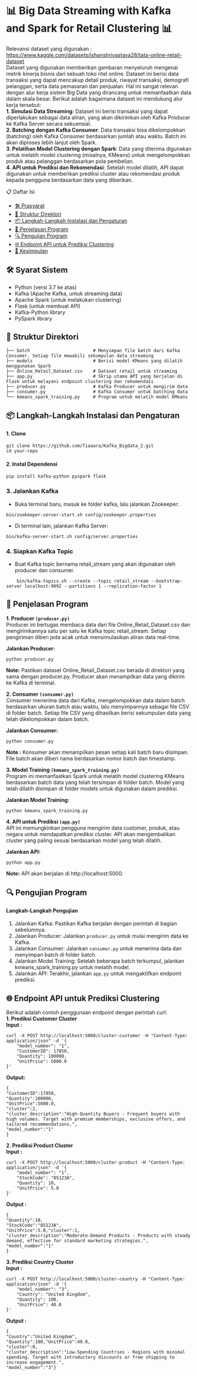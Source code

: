 
# 📊 Big Data Streaming with Kafka and Spark for Retail Clustering 📊

Relevansi dataset yang digunakan : https://www.kaggle.com/datasets/ishanshrivastava28/tata-online-retail-dataset<br>
Dataset yang digunakan memberikan gambaran menyeluruh mengenai metrik kinerja bisnis dari sebuah toko ritel online. Dataset ini berisi data transaksi yang dapat mencakup detail produk, riwayat transaksi, demografi pelanggan, serta data pemasaran dan penjualan. Hal ini sangat relevan dengan alur kerja sistem Big Data yang dirancang untuk memanfaatkan data dalam skala besar. Berikut adalah bagaimana dataset ini mendukung alur kerja tersebut: <br>
**1. Simulasi Data Streaming**: Dataset ini berisi transaksi yang dapat diperlakukan sebagai data aliran, yang akan dikirimkan oleh Kafka Producer ke Kafka Server secara sekuensial.<br>
**2. Batching dengan Kafka Consumer**: Data transaksi bisa dikelompokkan (batching) oleh Kafka Consumer berdasarkan jumlah atau waktu. Batch ini akan diproses lebih lanjut oleh Spark.<br>
**3. Pelatihan Model Clustering dengan Spark**: Data yang diterima digunakan untuk melatih model clustering (misalnya, KMeans) untuk mengelompokkan produk atau pelanggan berdasarkan pola pembelian.<br>
**4. API untuk Prediksi dan Rekomendasi**: Setelah model dilatih, API dapat digunakan untuk memberikan prediksi cluster atau rekomendasi produk kepada pengguna berdasarkan data yang diberikan.


📋 Daftar Isi
- [🛠 Prasyarat](#🛠-prasyarat)
- [📂 Struktur Direktori](#📂-struktur-direktori)
- [📦 Langkah-Langkah Instalasi dan Pengaturan](#📦-langkah-langkah-instalasi-dan-pengaturan)
- [🚀 Penjelasan Program](#🚀-penjelasan-program)
- [🔍 Pengujian Program](#🔍-pengujian-program)
- [🌐 Endpoint API untuk Prediksi Clustering](#🌐-endpoint-api-untuk-prediksi-clustering)
- [🎉 Kesimpulan](#🎉-kesimpulan)


## 🛠 Syarat Sistem
- Python (versi 3.7 ke atas)
- Kafka (Apache Kafka, untuk streaming data)
- Apache Spark (untuk melakukan clustering)
- Flask (untuk membuat API)
- Kafka-Python library
- PySpark library

    
## 📂 Struktur Direktori

    ├── batch                        # Menyimpan file batch dari Kafka Consumer. Setiap file mewakili sekumpulan data streaming
    ├── models                       # Berisi model KMeans yang dilatih menggunakan Spark
    ├── Online_Retail_Dataset.csv    # Dataset retail untuk streaming
    ├── app.py                       # Skrip utama API yang berjalan di Flask untuk melayani endpoint clustering dan rekomendasi
    ├── producer.py                  # Kafka Producer untuk mengirim data
    ├── consumer.py                  # Kafka Consumer untuk batching data
    └── kmeans_spark_training.py     # Program untuk melatih model KMeans

## 📦 Langkah-Langkah Instalasi dan Pengaturan
#### 1. Clone 
```
git clone https://github.com/Tiaaara/Kafka_Bigdata_2.git
cd your-repo
```

#### 2. Instal Dependensi
```
pip install kafka-python pyspark flask
```

### 3. Jalankan Kafka
- Buka terminal baru, masuk ke folder kafka, lalu jalankan Zookeeper:
```
bin/zookeeper-server-start.sh config/zookeeper.properties
```
- Di terminal lain, jalankan Kafka Server:
```
bin/kafka-server-start.sh config/server.properties
```

### 4. Siapkan Kafka Topic
- Buat Kafka topic bernama retail_stream yang akan digunakan oleh producer dan consumer.
```
    bin/kafka-topics.sh --create --topic retail_stream --bootstrap-server localhost:9092 --partitions 1 --replication-factor 1
```

## 🚀 Penjelasan Program
**1. Producer ``(producer.py)``**<br>
Producer ini bertugas membaca data dari file Online_Retail_Dataset.csv dan mengirimkannya satu per satu ke Kafka topic retail_stream. Setiap pengiriman diberi jeda acak untuk mensimulasikan aliran data real-time.<br>

**Jalankan Producer:**
```
python producer.py
```
**Note:** Pastikan dataset Online_Retail_Dataset.csv berada di direktori yang sama dengan producer.py. Producer akan menampilkan data yang dikirim ke Kafka di terminal.

**2. Consumer ``(consumer.py)``**<br>
Consumer menerima data dari Kafka, mengelompokkan data dalam batch berdasarkan ukuran batch atau waktu, lalu menyimpannya sebagai file CSV di folder batch. Setiap file CSV yang dihasilkan berisi sekumpulan data yang telah dikelompokkan dalam batch.<br>

**Jalankan Consumer:**
```
python consumer.py
```
**Note :** Konsumer akan menampilkan pesan setiap kali batch baru disimpan. File batch akan diberi nama berdasarkan nomor batch dan timestamp.
   
**3. Model Training ``(kmeans_spark_training.py)``**<br>
Program ini memanfaatkan Spark untuk melatih model clustering KMeans berdasarkan batch data yang telah tersimpan di folder batch. Model yang telah dilatih disimpan di folder models untuk digunakan dalam prediksi.<br>

**Jalankan Model Training:**
```
python kmeans_spark_training.py
```

**4. API untuk Prediksi ``(app.py)``**<br>
API ini memungkinkan pengguna mengirim data customer, produk, atau negara untuk mendapatkan prediksi cluster. API akan mengembalikan cluster yang paling sesuai berdasarkan model yang telah dilatih.<br>

**Jalankan API:**
```
python app.py
```
**Note:** API akan berjalan di http://localhost:5000.


## 🔍 Pengujian Program
#### Langkah-Langkah Pengujian
1. Jalankan Kafka: Pastikan Kafka berjalan dengan perintah di bagian sebelumnya.
2. Jalankan Producer: Jalankan ``producer.py`` untuk mulai mengirim data ke Kafka.
3. Jalankan Consumer: Jalankan ``consumer.py`` untuk menerima data dan menyimpan batch di folder batch.
4. Jalankan Model Training: Setelah beberapa batch terkumpul, jalankan kmeans_spark_training.py untuk melatih model.
5. Jalankan API: Terakhir, jalankan ``app.py`` untuk mengaktifkan endpoint prediksi.


## 🌐 Endpoint API untuk Prediksi Clustering
Berikut adalah contoh penggunaan endpoint dengan perintah curl:<br>
**1. Prediksi Customer Cluster**<br>
**Input :**
```
curl -X POST http://localhost:5000/cluster-customer -H "Content-Type: application/json" -d '{
    "model_number": "1",
    "CustomerID": 17850,
    "Quantity": 100000,
    "UnitPrice": 5000.0
}'
```
**Output:**
```
{
"CustomerID":17850,
"Quantity":100000,
"UnitPrice":5000.0,
"cluster":2,
"cluster_description":"High-Quantity Buyers - Frequent buyers with high volumes. Target with premium memberships, exclusive offers, and tailored recommendations.",
"model_number":"1"
}
```

**2. Prediksi Product Cluster**<br>
**Input :**
```
curl -X POST http://localhost:5000/cluster-product -H "Content-Type: application/json" -d '{
    "model_number": "1",
    "StockCode": "85123A",
    "Quantity": 10,
    "UnitPrice": 5.0
}'

```
**Output :**
```
{
"Quantity":10,
"StockCode":"85123A",
"UnitPrice":5.0,"cluster":1,
"cluster_description":"Moderate-Demand Products - Products with steady demand, effective for standard marketing strategies.",
"model_number":"1"
}
```

**3. Prediksi Country Cluster**<br>
**Input :**
```
curl -X POST http://localhost:5000/cluster-country -H "Content-Type: application/json" -d '{
    "model_number": "3",
    "Country": "United Kingdom",
    "Quantity": 100,
    "UnitPrice": 40.0
}'
```
**Output :**
```
{
"Country":"United Kingdom",
"Quantity":100,"UnitPrice":40.0,
"cluster":0,
"cluster_description":"Low-Spending Countries - Regions with minimal spending. Target with introductory discounts or free shipping to increase engagement.",
"model_number":"3"}
```
    
